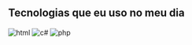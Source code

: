 ## Tecnologias que eu uso no meu dia

<div style="display: inline_block">
  <img align="center" alt="html" src="https://img.shields.io/badge/HTML-E34F26?style=for-the-badge&logo=html&logoColor=white" />
  <img align="center" alt="c#" src="https://img.shields.io/badge/CSS3-1572B6?style=for-the-badge&logo=css&logoColor=white" />
  <img align="center" alt="php" src="https://img.shields.io/badge/JavaScript-F7DF1E?style=for-the-badge&logo=php&logoColor=black" />
</div><br/>
